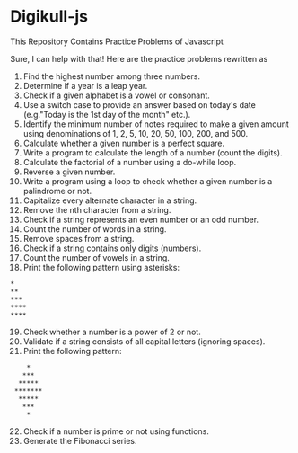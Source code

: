 # Digikull-js

This Repository Contains Practice Problems of Javascript

Sure, I can help with that! Here are the practice problems rewritten as

1. Find the highest number among three numbers.
2. Determine if a year is a leap year.
3. Check if a given alphabet is a vowel or consonant.
4. Use a switch case to provide an answer based on today's date (e.g."Today is the 1st day of the month" etc.).
5. Identify the minimum number of notes required to make a given amount using denominations of 1, 2, 5, 10, 20, 50, 100, 200, and 500.
6. Calculate whether a given number is a perfect square.
7. Write a program to calculate the length of a number (count the digits).
8. Calculate the factorial of a number using a do-while loop.
9. Reverse a given number.
10. Write a program using a loop to check whether a given number is a palindrome or not.
11. Capitalize every alternate character in a string.
12. Remove the nth character from a string.
13. Check if a string represents an even number or an odd number.
14. Count the number of words in a string.
15. Remove spaces from a string.
16. Check if a string contains only digits (numbers).
17. Count the number of vowels in a string.
18. Print the following pattern using asterisks:

```
*
**
***
****
****
```

19. Check whether a number is a power of 2 or not.
20. Validate if a string consists of all capital letters (ignoring spaces).
21. Print the following pattern:

```
    *
   ***
  *****
 *******
  *****
   ***
    *
```

22. Check if a number is prime or not using functions.
23. Generate the Fibonacci series.

